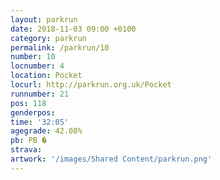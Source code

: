 ```yaml
---
layout: parkrun
date: 2018-11-03 09:00 +0100
category: parkrun
permalink: /parkrun/10
number: 10
locnumber: 4
location: Pocket
locurl: http://parkrun.org.uk/Pocket
runnumber: 21
pos: 118
genderpos: 
time: '32:05'
agegrade: 42.08%
pb: PB �
strava: 
artwork: '/images/Shared Content/parkrun.png'
---
```

